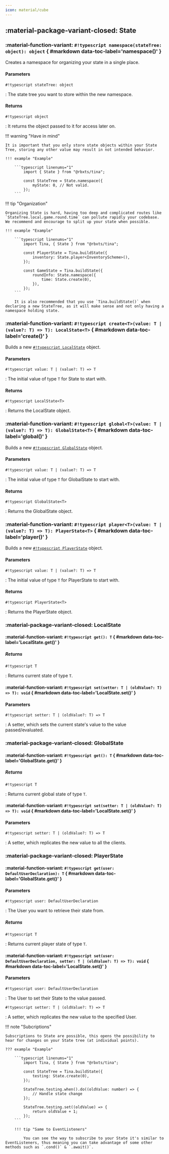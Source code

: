 ```yaml
---
icon: material/cube
---
```


## :material-package-variant-closed: State

### :material-function-variant: **`#!typescript namespace(stateTree: object): object`** { #markdown data-toc-label='namespace()' }

Creates a namespace for organizing your state in a single place.

#### Parameters

`#!typescript stateTree: object`

: The state tree you want to store within the new namespace.

#### Returns

`#!typescript object`

: It returns the object passed to it for access later on.

!!! warning "Have in mind"

    It is important that you only store state objects within your State Tree, storing any other value may result in not intended behavior.

    !!! example "Example"

        ```typescript linenums="1"
            import { State } from "@rbxts/tina";

            const StateTree = State.namespace({
                myState: 0, // Not valid.
            });
        ```

!!! tip "Organization"

    Organizing State is hard, having too deep and complicated routes like `StateTree.local.game.round.time` can pollute rapidly your codebase. We recommend and encourage to split up your state when possible.

    !!! example "Example"

        ```typescript linenums="1"
            import Tina, { State } from "@rbxts/tina";

            const PlayerState = Tina.buildState({
                inventory: State.player<InventoryScheme>(),
            });

            const GameState = Tina.buildState({
                roundInfo: State.namespace({
                    time: State.create(0),
                }),
            });
        ```

        It is also recommended that you use `Tina.buildState()` when declaring a new StateTree, as it will make sense and not only having a namespace holding state.

### :material-function-variant: **`#!typescript create<T>(value: T | (value?: T) => T): LocalState<T>`** { #markdown data-toc-label='create()' }

Builds a new [`#!typescript LocalState`](#material-package-variant-closed-localstate) object.

#### Parameters

`#!typescript value: T | (value?: T) => T`

: The initial value of type `T` for State to start with.

#### Returns

`#!typescript LocalState<T>`

: Returns the LocalState object.

### :material-function-variant: **`#!typescript global<T>(value: T | (value?: T) => T): GlobalState<T>`** { #markdown data-toc-label='global()' }

Builds a new [`#!typescript GlobalState`](#material-package-variant-closed-globalstate) object.

#### Parameters

`#!typescript value: T | (value?: T) => T`

: The initial value of type `T` for GlobalState to start with.

#### Returns

`#!typescript GlobalState<T>`

: Returns the GlobalState object.

### :material-function-variant: **`#!typescript player<T>(value: T | (value?: T) => T): PlayerState<T>`** { #markdown data-toc-label='player()' }

Builds a new [`#!typescript PlayerState`](#material-package-variant-closed-playerstate) object.

#### Parameters

`#!typescript value: T | (value?: T) => T`

: The initial value of type `T` for PlayerState to start with.

#### Returns

`#!typescript PlayerState<T>`

: Returns the PlayerState object.

### :material-package-variant-closed: LocalState

#### :material-function-variant: **`#!typescript get(): T`** { #markdown data-toc-label='LocalState.get()' }

##### Returns

`#!typescript T`

: Returns current state of type `T`.

#### :material-function-variant: **`#!typescript set(setter: T | (oldValue?: T) => T): void`** { #markdown data-toc-label='LocalState.set()' }

#### Parameters

`#!typescript setter: T | (oldValue?: T) => T`

: A setter, which sets the current state's value to the value passed/evaluated.

### :material-package-variant-closed: GlobalState

#### :material-function-variant: **`#!typescript get(): T`** { #markdown data-toc-label='GlobalState.get()' }

##### Returns

`#!typescript T`

: Returns current global state of type `T`.

#### :material-function-variant: **`#!typescript set(setter: T | (oldValue?: T) => T): void`** { #markdown data-toc-label='LocalState.set()' }

#### Parameters

`#!typescript setter: T | (oldValue?: T) => T`

: A setter, which replicates the new value to all the clients.

### :material-package-variant-closed: PlayerState

#### :material-function-variant: **`#!typescript get(user: DefaultUserDeclaration): T`** { #markdown data-toc-label='GlobalState.get()' }

#### Parameters

`#!typescript user: DefaultUserDeclaration`

: The User you want to retrieve their state from.

##### Returns

`#!typescript T`

: Returns current player state of type `T`.

#### :material-function-variant: **`#!typescript set(user: DefaultUserDeclaration, setter: T | (oldValue?: T) => T): void`** { #markdown data-toc-label='LocalState.set()' }

#### Parameters

`#!typescript user: DefaultUserDeclaration`

: The User to set their State to the value passed.

`#!typescript setter: T | (oldValue?: T) => T`

: A setter, which replicates the new value to the specified User.

!!! note "Subcriptions"

    Subscriptions to State are possible, this opens the possibility to hear for changes on your State tree (at individual points).

    ??? example "Example"

        ```typescript linenums="1"
            import Tina, { State } from "@rbxts/tina";

            const StateTree = Tina.buildState({
                testing: State.create(0),
            });

            StateTree.testing.when().do((oldValue: number) => {
                // Handle state change
            });

            StateTree.testing.set((oldValue) => {
                return oldValue + 1;
            });
        ```

        !!! tip "Same to EventListeners"

            You can see the way to subscribe to your State it's similar to EventListeners, thus meaning you can take advantage of some other methods such as `.cond()` & `.await()`.
